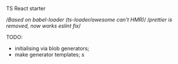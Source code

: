 TS React starter

/_Based on babel-loader (ts-loader/awesome can't HMR)_/
/_prettier is removed, now works eslint fix_/

TODO:

- initialising via blob generators;
- make generator templates;
s